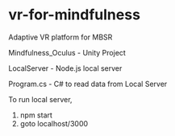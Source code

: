 # vr-for-mindfulness
Adaptive VR platform for MBSR

Mindfulness_Oculus - Unity Project

LocalServer - Node.js local server

Program.cs - C# to read data from Local Server

To run local server,
1. npm start
2. goto localhost/3000